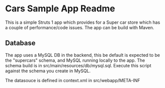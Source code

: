 # Cars Sample App Readme

This is a simple Struts 1 app which provides for a Super car store which has a couple of performance/code issues. The app can be build with Maven.

## Database

The app uses a MySQL DB in the backend, this be default is expected to be the "supercars" schema, and MySQL running locally to the app. The schema build is in src/main/resources/db/mysql.sql. Execute this script against the schema you create in MySQL.

The datasouce is defined in context.xml in src/webapp/META-INF